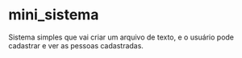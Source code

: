 # mini_sistema
 Sistema simples que vai criar um arquivo de texto, e o usuário pode cadastrar e ver as pessoas cadastradas.
